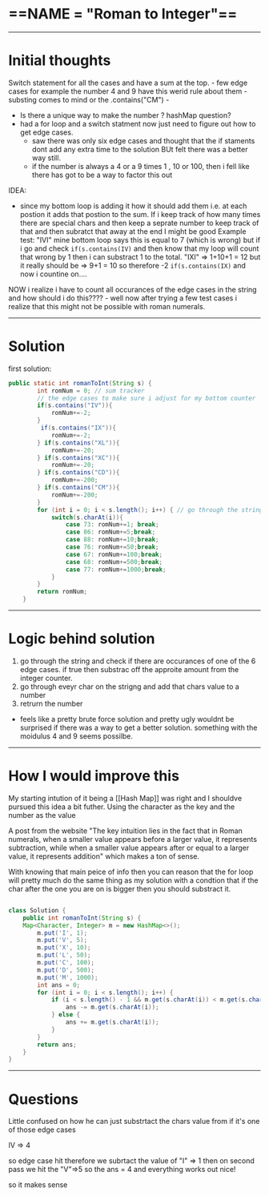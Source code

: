 
# ==NAME = "Roman to Integer"== 

---
# Initial thoughts 

Switch statement for all the cases and have a sum at the top. 
	- few edge cases for example the number 4 and  9 have this werid rule about them 
	- substing comes to mind or the .contains("CM")
	- 

- Is there a unique way to make the number ? hashMap question? 
- had a for loop and a switch statment now just need to figure out how to get edge cases.
	- saw there was only six edge cases and thought that the if staments dont add any extra time to the solution BUt felt there was a better way still. 
	- if the number is always a 4 or a 9 times 1 , 10 or 100, then i fell like there has got to be a way to factor this out 

IDEA:
- since my bottom loop is adding it how it should add them i.e. at each postion it adds that postion to the sum. If i keep track of how many times there are special chars and then keep a seprate number to keep track of that and then subratct that away at the end I might be good 
Example test:
"IVI" mine bottom loop says this is equal to 7 (which is wrong)
but if i go and check `if(s.contains(IV)` and then know that my loop will count that wrong by 1 then i can substract 1 to the total.
"IXI" => 1+10+1 = 12
but it really should be => 9+1 = 10 so therefore -2 `if(s.contains(IX)` and now i countine on.... 


NOW i realize i have to count all occurances of the edge cases in the string and how should i do this????
	- well now after trying a few test cases i realize that this might not be possible with roman numerals.





---
# Solution 

first solution:
```java
public static int romanToInt(String s) {
        int romNum = 0; // sum tracker
        // the edge cases to make sure i adjust for my bottom counter  
        if(s.contains("IV")){
            romNum+=-2;        
        }
         if(s.contains("IX")){
            romNum+=-2;        
        } if(s.contains("XL")){
            romNum+=-20;        
        } if(s.contains("XC")){
            romNum+=-20;        
        } if(s.contains("CD")){
            romNum+=-200;        
        } if(s.contains("CM")){
            romNum+=-200;        
        }
        for (int i = 0; i < s.length(); i++) { // go through the string and get every char and then add that value to "romNum".
            switch(s.charAt(i)){
                case 73: romNum+=1; break;
                case 86: romNum+=5;break;
                case 88: romNum+=10;break;
                case 76: romNum+=50;break;          
                case 67: romNum+=100;break;          
                case 68: romNum+=500;break;          
                case 77: romNum+=1000;break;          
            }
        }
        return romNum;
    }
```



---

# Logic behind solution 

1. go through the string and check if there are occurances of one of the 6 edge cases. if true then substrac off the approite amount from the integer counter. 
2. go through eveyr char on the strigng and add that chars value to a number
3. retrurn the number


-  feels like a pretty brute force solution and pretty ugly wouldnt be surprised if there was a way to get a better solution. something with the moidulus 4 and 9 seems possilbe.  


---
# How I would improve this 


My starting intution of it being a [[Hash Map]] was right and I shouldve pursued this idea a bit futher. 
Using the character as the key and the number as the value

A post from the website "The key intuition lies in the fact that in Roman numerals, when a smaller value appears before a larger value, it represents subtraction, while when a smaller value appears after or equal to a larger value, it represents addition" which makes a ton of sense. 

With knowing that main peice of info then you can reason that the for loop will pretty much do the same thing as my solution with a condtion that if the char after the one you are on is bigger  then you should substract it. 

```java

class Solution { 
	public int romanToInt(String s) { 
	Map<Character, Integer> m = new HashMap<>();
		m.put('I', 1); 
		m.put('V', 5); 
		m.put('X', 10); 
		m.put('L', 50); 
		m.put('C', 100); 
		m.put('D', 500); 
		m.put('M', 1000); 
		int ans = 0; 
		for (int i = 0; i < s.length(); i++) { 
			if (i < s.length() - 1 && m.get(s.charAt(i)) < m.get(s.charAt(i + 1))) { 
				ans -= m.get(s.charAt(i)); 
			} else { 
				ans += m.get(s.charAt(i)); 
			} 
		} 
		return ans; 
	} 
}
```



--- 

# Questions 


Little confused on how he can just substrtact the chars value from if it's one of those edge cases

IV => 4 

so edge case hit therefore
we subrtact the value of "I" => 1
then on second pass we hit the "V"=>5
so the ans = 4 and everything works out nice! 

so it makes sense 




